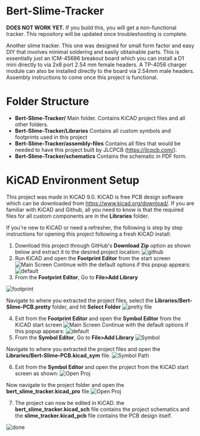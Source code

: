 # Bert-Slime-Tracker
**DOES NOT WORK YET.** If you build this, you will get a non-functional tracker. This repository will be updated once troubleshooting is complete.

Another slime tracker. This one was designed for small form factor and easy DIY that involves minimal soldering and easily obtainable parts. This is essentially just an ICM-45686 breakout board which you can install a D1 mini directly to via 2x8 port 2.54 mm female headers. A TP-4056 charger module can also be installed directly to the board via 2.54mm male headers. Assembly instructions to come once this project is functional.

# Folder Structure 
- **Bert-Slime-Tracker/** Main folder. Contains KiCAD project files and all other folders.
- **Bert-Slime-Tracker/Libraries** Contains all custom symbols and footprints used in this project
- **Bert-Slime-Tracker/assembly-files** Contains all files that would be needed to have this project built by JLCPCB (https://jlcpcb.com/).
- **Bert-Slime-Tracker/schematics** Contains the schematic in PDF form.

# KiCAD Environment Setup
This project was made in KiCAD 9.0. KiCAD is free PCB design software which can be downloaded from https://www.kicad.org/download/. If you are familiar with KiCAD and Github, all you need to know is that the required files for all custom components are in the **Libraries** folder.

If you're new to KiCAD or need a refresher, the following is step by step instructions for opening this project following a fresh KiCAD install:
1. Download this project through GitHub's **Download Zip** option as shown below and extract it to the desired project location:
![github](https://github.com/rkeen9/Bert-Slime-Tracker/blob/main/images/environment_setup/1-github.png)
2. Run KiCAD and open the **Footprint Editor** from the start screen
![Main Screen](https://github.com/rkeen9/Bert-Slime-Tracker/blob/main/images/environment_setup/2a-kicad-main-footprint.png)
Continue with the default options if this popup appears:
![default](https://github.com/rkeen9/Bert-Slime-Tracker/blob/main/images/environment_setup/2b-default.png)
3. From the **Footprint Editor**, Go to **File>Add Library**

![footprint](https://github.com/rkeen9/Bert-Slime-Tracker/blob/main/images/environment_setup/3a-footprint_editor_add.png)

Navigate to where you extracted the project files, select the **Libraries/Bert-Slime-PCB.pretty** folder, and hit **Select Folder**
![pretty file](https://github.com/rkeen9/Bert-Slime-Tracker/blob/main/images/environment_setup/3b-symbol-library-file.png)

4. Exit from the **Footprint Editor** and open the **Symbol Editor** from the KiCAD start screen
![Main Screen](https://github.com/rkeen9/Bert-Slime-Tracker/blob/main/images/environment_setup/4a-symbol_editor_add.png)
Continue with the default options if this popup appears:
![default](https://github.com/rkeen9/Bert-Slime-Tracker/blob/main/images/environment_setup/4b.png)
5. From the **Symbol Editor**, Go to **File>Add Library**
![Symbol](https://github.com/rkeen9/Bert-Slime-Tracker/blob/main/images/environment_setup/5a.png)

Navigate to where you extracted the project files and open the **Libraries/Bert-Slime-PCB.kicad_sym** file.
![Symbol Path](https://github.com/rkeen9/Bert-Slime-Tracker/blob/main/images/environment_setup/5b.png)

6. Exit from the **Symbol Editor** and open the project from the KiCAD start screen as shown:
![Open Proj](https://github.com/rkeen9/Bert-Slime-Tracker/blob/main/images/environment_setup/6a-Open_project.png)

Now navigate to the project folder and open the **bert_slime_tracker.kicad_pro** file
![Open Proj](https://github.com/rkeen9/Bert-Slime-Tracker/blob/main/images/environment_setup/6b-Open_project.png)

7. The project can now be edited in KiCAD. the **bert_slime_tracker.kicad_sch** file contains the project schematics and the **slime_tracker.kicad_pcb** file contains the PCB design itself.

![done](https://github.com/rkeen9/Bert-Slime-Tracker/blob/main/images/environment_setup/7-done.png)
